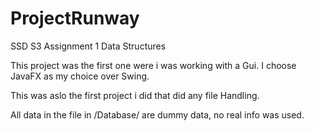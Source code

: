 # ProjectRunway
SSD S3 Assignment 1 Data Structures

This project was the first one were i was working with a Gui.
I choose JavaFX as my choice over Swing.

This was aslo the first project i did that did any file Handling.

All data in the file in /Database/ are dummy data, no real info was used.

